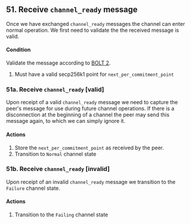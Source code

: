## 51. Receive `channel_ready` message

Once we have exchanged `channel_ready` messages the channel can enter normal operation. We first need to validate the the received message is valid.

#### Condition

Validate the message according to [BOLT 2](https://github.com/lightning/bolts/blob/master/02-peer-protocol.md#the-channel_ready-message).

1. Must have a valid secp256k1 point for `next_per_commitment_point`

### 51a. Receive `channel_ready` [valid]

Upon receipt of a valid `channel_ready` message we need to capture the peer's message for use during future channel operations. If there is a disconnection at the beginning of a channel the peer may send this message again, to which we can simply ignore it.

#### Actions

1. Store the `next_per_commitment_point` as received by the peer.
1. Transition to `Normal` channel state

### 51b. Receive `channel_ready` [invalid]

Upon receipt of an invalid `channel_ready` message we transition to the `Failure` channel state.

#### Actions

1. Transition to the `Failing` channel state
